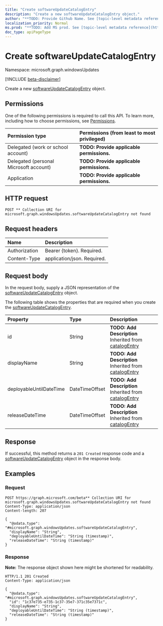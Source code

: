 ```yaml
---
title: "Create softwareUpdateCatalogEntry"
description: "Create a new softwareUpdateCatalogEntry object."
author: "**TODO: Provide Github Name. See [topic-level metadata reference](https://msgo.azurewebsites.net/add/document/guidelines/metadata.html#topic-level-metadata)**"
localization_priority: Normal
ms.prod: "**TODO: Add MS prod. See [topic-level metadata reference](https://msgo.azurewebsites.net/add/document/guidelines/metadata.html#topic-level-metadata)**"
doc_type: apiPageType
---
```


# Create softwareUpdateCatalogEntry
Namespace: microsoft.graph.windowsUpdates

[!INCLUDE [beta-disclaimer](../../includes/beta-disclaimer.md)]

Create a new [softwareUpdateCatalogEntry](../resources/windowsupdates-softwareupdatecatalogentry.md) object.

## Permissions
One of the following permissions is required to call this API. To learn more, including how to choose permissions, see [Permissions](/graph/permissions-reference).

|Permission type|Permissions (from least to most privileged)|
|:---|:---|
|Delegated (work or school account)|**TODO: Provide applicable permissions.**|
|Delegated (personal Microsoft account)|**TODO: Provide applicable permissions.**|
|Application|**TODO: Provide applicable permissions.**|

## HTTP request

<!-- {
  "blockType": "ignored"
}
-->
``` http
POST ** Collection URI for microsoft.graph.windowsUpdates.softwareUpdateCatalogEntry not found
```

## Request headers
|Name|Description|
|:---|:---|
|Authorization|Bearer {token}. Required.|
|Content-Type|application/json. Required.|

## Request body
In the request body, supply a JSON representation of the [softwareUpdateCatalogEntry](../resources/windowsupdates-softwareupdatecatalogentry.md) object.

The following table shows the properties that are required when you create the [softwareUpdateCatalogEntry](../resources/windowsupdates-softwareupdatecatalogentry.md).

|Property|Type|Description|
|:---|:---|:---|
|id|String|**TODO: Add Description** Inherited from [catalogEntry](../resources/windowsupdates-catalogentry.md)|
|displayName|String|**TODO: Add Description** Inherited from [catalogEntry](../resources/windowsupdates-catalogentry.md)|
|deployableUntilDateTime|DateTimeOffset|**TODO: Add Description** Inherited from [catalogEntry](../resources/windowsupdates-catalogentry.md)|
|releaseDateTime|DateTimeOffset|**TODO: Add Description** Inherited from [catalogEntry](../resources/windowsupdates-catalogentry.md)|



## Response

If successful, this method returns a `201 Created` response code and a [softwareUpdateCatalogEntry](../resources/windowsupdates-softwareupdatecatalogentry.md) object in the response body.

## Examples

### Request
<!-- {
  "blockType": "request",
  "name": "create_softwareupdatecatalogentry_from_"
}
-->
``` http
POST https://graph.microsoft.com/beta** Collection URI for microsoft.graph.windowsUpdates.softwareUpdateCatalogEntry not found
Content-Type: application/json
Content-length: 207

{
  "@odata.type": "#microsoft.graph.windowsUpdates.softwareUpdateCatalogEntry",
  "displayName": "String",
  "deployableUntilDateTime": "String (timestamp)",
  "releaseDateTime": "String (timestamp)"
}
```


### Response
**Note:** The response object shown here might be shortened for readability.
<!-- {
  "blockType": "response",
  "truncated": true,
  "@odata.type": "microsoft.graph.windowsUpdates.softwareUpdateCatalogEntry"
}
-->
``` http
HTTP/1.1 201 Created
Content-Type: application/json

{
  "@odata.type": "#microsoft.graph.windowsUpdates.softwareUpdateCatalogEntry",
  "id": "1c37e735-e735-1c37-35e7-371c35e7371c",
  "displayName": "String",
  "deployableUntilDateTime": "String (timestamp)",
  "releaseDateTime": "String (timestamp)"
}
```

